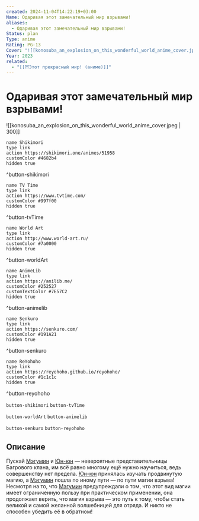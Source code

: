 ```yaml
---
created: 2024-11-04T14:22:19+03:00
Name: Одаривая этот замечательный мир взрывами!
aliases:
  - Одаривая этот замечательный мир взрывами!
Status: plan
Type: anime
Rating: PG-13
Cover: "![[konosuba_an_explosion_on_this_wonderful_world_anime_cover.jpeg]]"
Year: 2023
related:
  - "[[⛩️Этот прекрасный мир! (аниме)]]"
---
```


# Одаривая этот замечательный мир взрывами!

![[konosuba_an_explosion_on_this_wonderful_world_anime_cover.jpeg | 300]]

```button
name Shikimori
type link
action https://shikimori.one/animes/51958
customColor #4682b4
hidden true
```
^button-shikimori

```button
name TV Time
type link
action https://www.tvtime.com/
customColor #997f00
hidden true
```
^button-tvTime

```button
name World Art
type link
action http://www.world-art.ru/
customColor #7a0000
hidden true
```
^button-worldArt

```button
name AnimeLib
type link
action https://anilib.me/
customColor #252527
customTextColor #7E57C2
hidden true
```
^button-animelib

```button
name Senkuro
type link
action https://senkuro.com/
customColor #191A21
hidden true
```
^button-senkuro

```button
name ReYohoho
type link
action https://reyohoho.github.io/reyohoho/
customColor #1c1c1c
hidden true
```
^button-reyohoho

`button-shikimori` `button-tvTime`

`button-worldArt` `button-animelib`

`button-senkuro` `button-reyohoho`

## Описание

Пускай [Мэгумин](https://shikimori.one/characters/117225-megumin) и [Юн-юн](https://shikimori.one/characters/124753-yunyun) — невероятные представительницы Багрового клана, им всё равно многому ещё нужно научиться, ведь совершенству нет предела. [Юн-юн](https://shikimori.one/characters/124753-yunyun) принялась изучать продвинутую магию, а [Мэгумин](https://shikimori.one/characters/117225-megumin) пошла по иному пути — по пути магии взрыва! Несмотря на то, что [Мэгумин](https://shikimori.one/characters/117225-megumin) предупреждали о том, что этот вид магии имеет ограниченную пользу при практическом применении, она продолжает верить, что магия взрыва — это путь к тому, чтобы стать великой и самой желанной волшебницей для отряда. И никто не способен убедить её в обратном!
